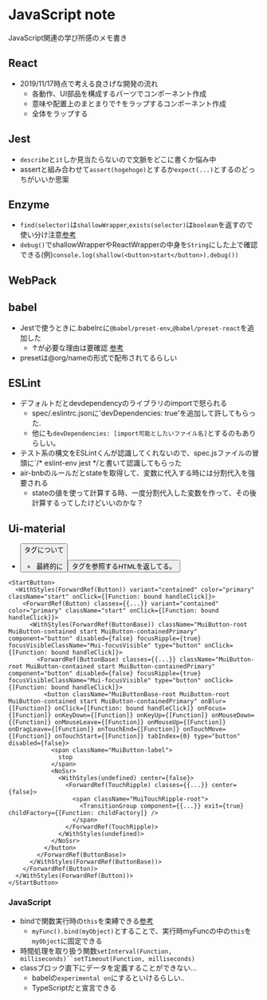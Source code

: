 # JavaScript note
JavaScript関連の学び所感のメモ書き

## React
- 2019/11/17時点で考える良さげな開発の流れ
  - 各動作、UI部品を構成するパーツでコンポーネント作成
  - 意味や配置上のまとまりで↑をラップするコンポーネント作成
  - 全体をラップする

## Jest
- `describe`と`it`しか見当たらないので文脈をどこに書くか悩み中
- assertと組み合わせて`assert(hogehoge)`とするか`expect(...)`とするのどっちがいいか思案

## Enzyme
- `find(selector)`は`shallowWrapper`,`exists(selector)`は`boolean`を返すので使い分け注意[参考](https://airbnb.io/enzyme/docs/api/ShallowWrapper/find.html)
- `debug()`でshallowWrapperやReactWrapperの中身を`String`にした上で確認できる(例)`console.log(shallow(<button>start</button>).debug())`

## WebPack

## babel
- Jestで使うときに.babelrcに`@babel/preset-env`,`@babel/preset-react`を追加した
  - ↑が必要な理由は要確認 [参考](https://qiita.com/sand/items/af2af0766ca00558457d)
- presetは@org/nameの形式で配布されてるらしい

## ESLint
- デフォルトだとdevdependencyのライブラリのimportで怒られる
  - spec/.eslintrc.jsonに'devDependencies: true'を追加して許してもらった.
  - 他にも`devDependencies: [import可能としたいファイル名]`とするのもありらしい。
- テスト系の構文をESLintくんが認識してくれないので、spec.jsファイルの冒頭に`/* eslint-env jest */と書いて認識してもらった
- air-bnbのルールだとstateを取得して、変数に代入する時には分割代入を強要される
  - stateの値を使って計算する時、一度分割代入した変数を作って、その後計算するってしたけどいいのかな？

## Ui-material
- <Button>タグについて
  - 最終的に<button>タグを参照するHTMLを返してる。
  ```
  <StartButton>
    <WithStyles(ForwardRef(Button)) variant="contained" color="primary" className="start" onClick={[Function: bound handleClick]}>
      <ForwardRef(Button) classes={{...}} variant="contained" color="primary" className="start" onClick={[Function: bound handleClick]}>
        <WithStyles(ForwardRef(ButtonBase)) className="MuiButton-root MuiButton-contained start MuiButton-containedPrimary" component="button" disabled={false} focusRipple={true} focusVisibleClassName="Mui-focusVisible" type="button" onClick={[Function: bound handleClick]}>
          <ForwardRef(ButtonBase) classes={{...}} className="MuiButton-root MuiButton-contained start MuiButton-containedPrimary" component="button" disabled={false} focusRipple={true} focusVisibleClassName="Mui-focusVisible" type="button" onClick={[Function: bound handleClick]}>
            <button className="MuiButtonBase-root MuiButton-root MuiButton-contained start MuiButton-containedPrimary" onBlur={[Function]} onClick={[Function: bound handleClick]} onFocus={[Function]} onKeyDown={[Function]} onKeyUp={[Function]} onMouseDown={[Function]} onMouseLeave={[Function]} onMouseUp={[Function]} onDragLeave={[Function]} onTouchEnd={[Function]} onTouchMove={[Function]} onTouchStart={[Function]} tabIndex={0} type="button" disabled={false}>
              <span className="MuiButton-label">
                stop
              </span>
              <NoSsr>
                <WithStyles(undefined) center={false}>
                  <ForwardRef(TouchRipple) classes={{...}} center={false}>
                    <span className="MuiTouchRipple-root">
                      <TransitionGroup component={{...}} exit={true} childFactory={[Function: childFactory]} />
                    </span>
                  </ForwardRef(TouchRipple)>
                </WithStyles(undefined)>
              </NoSsr>
            </button>
          </ForwardRef(ButtonBase)>
        </WithStyles(ForwardRef(ButtonBase))>
      </ForwardRef(Button)>
    </WithStyles(ForwardRef(Button))>
  </StartButton>
  ```

### JavaScript
- bindで関数実行時の`this`を束縛できる[参考](https://foreignkey.toyao.net/archives/763)
  - `myFunc().bind(myObject)`とすることで、実行時myFuncの中の`this`を`myObject`に固定できる
- 時間処理を取り扱う関数`setInterval(Function, milliseconds)``setTimeout(Function, milliseconds)`
- classブロック直下にデータを定義することができない...
  - babelの`experimental on`にするといけるらしい..
  - TypeScriptだと宣言できる
